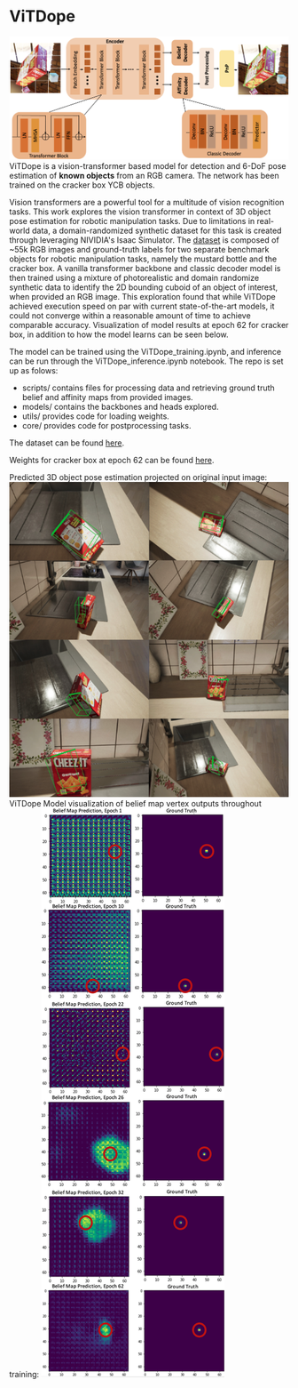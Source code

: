# ViTDope
![Alt text](https://github.com/noellelaw/vit-dope/blob/main/figures/model.png?raw=true "ViTDope Model Architecture")
ViTDope is a vision-transformer based model for detection and 6-DoF pose estimation of **known objects** from an RGB camera. The network has been trained on the cracker box YCB objects. 

Vision transformers are a powerful tool for a multitude of vision recognition tasks. This work explores the vision transformer in context of 3D object pose estimation for robotic manipulation tasks. Due to limitations in real-world data, a domain-randomized synthetic dataset for this task is created through leveraging NIVIDIA's Isaac Simulator. The [dataset](https://www.kaggle.com/datasets/noellelaw/dome-mesh-ycb) is composed of ~55k RGB images and ground-truth labels for two separate benchmark objects for robotic manipulation tasks, namely the mustard bottle and the cracker box. A vanilla transformer backbone and classic decoder model is then trained using a mixture of photorealistic and domain randomize synthetic data to identify the 2D bounding cuboid of an object of interest, when provided an RGB image.  This exploration found that while ViTDope achieved execution speed on par with current state-of-the-art models, it could not converge within a reasonable amount of time to achieve comparable accuracy. Visualization of model results at epoch 62 for cracker box, in addition to how the model learns can be seen below.

The model can be trained using the ViTDope_training.ipynb, and inference can be run through the ViTDope_inference.ipynb notebook. The repo is set up as folows:
* scripts/ contains files for processing data and retrieving ground truth belief and affinity maps from provided images.
* models/ contains the backbones and heads explored.
* utils/ provides code for loading weights.
* core/ provides code for postprocessing tasks.

The dataset can be found [here](https://www.kaggle.com/datasets/noellelaw/dome-mesh-ycb).

Weights for cracker box at epoch 62 can be found [here](https://drive.google.com/file/d/10O-LluXiJHJHAKuDOy6ssuE21Q33jKXn/view?usp=sharing).

Predicted 3D object pose estimation projected on original input image: 
![Alt text](https://github.com/noellelaw/vit-dope/blob/main/figures/viz.png?raw=true "Predicted 3D object pose estimation projected on original input image.")
ViTDope Model visualization of belief map vertex outputs throughout training:
![Alt text](https://github.com/noellelaw/vit-dope/blob/main/figures/progress.png?raw=true "ViTDope Model visualization of belief map vertex outputs throughout training.")
